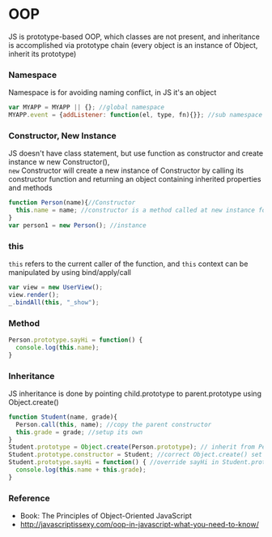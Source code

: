 # OOP

JS is prototype-based OOP, which classes are not present, and inheritance is accomplished via prototype chain (every object is an instance of Object, inherit its prototype)

### Namespace
Namespace is for avoiding naming conflict, in JS it's an object 
```js
var MYAPP = MYAPP || {}; //global namespace 
MYAPP.event = {addListener: function(el, type, fn){}}; //sub namespace
```

### Constructor, New Instance
JS doesn't have class statement, but use function as constructor and create instance w new Constructor(),  
`new` Constructor will create a new instance of Constructor by calling its constructor function and returning an object containing inherited properties and methods  

```js
function Person(name){//Constructor
  this.name = name; //constructor is a method called at new instance for setup prop
}
var person1 = new Person(); //instance
```

### this
`this` refers to the current caller of the function, and `this` context can be manipulated by using bind/apply/call

```js
var view = new UserView();
view.render();
_.bindAll(this, "_show");
```

### Method 
```js
Person.prototype.sayHi = function() {
  console.log(this.name);
}
```

### Inheritance
JS inheritance is done by pointing child.prototype to parent.prototype using Object.create()
```js
function Student(name, grade){
  Person.call(this, name); //copy the parent constructor
  this.grade = grade; //setup its own
}
Student.prototype = Object.create(Person.prototype); // inherit from Person.prototype
Student.prototype.constructor = Student; //correct Object.create() set constructor to Object
Student.prototype.sayHi = function() { //override sayHi in Student.prototype
  console.log(this.name + this.grade);
}
``` 

### Reference 
- Book: The Principles of Object-Oriented JavaScript
- http://javascriptissexy.com/oop-in-javascript-what-you-need-to-know/
